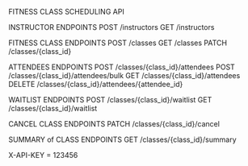 FITNESS CLASS SCHEDULING API

INSTRUCTOR ENDPOINTS
POST /instructors
GET /instructors

FITNESS CLASS ENDPOINTS
POST /classes
GET /classes
PATCH /classes/{class_id}

ATTENDEES ENDPOINTS
POST /classes/{class_id}/attendees
POST /classes/{class_id}/attendees/bulk
GET /classes/{class_id}/attendees
DELETE /classes/{class_id}/attendees/{attendee_id}

WAITLIST ENDPOINTS
POST /classes/{class_id}/waitlist
GET /classes/{class_id}/waitlist

CANCEL CLASS ENDPOINTS
PATCH /classes/{class_id}/cancel

SUMMARY of CLASS ENDPOINTS
GET /classes/{class_id}/summary


X-API-KEY = 123456



